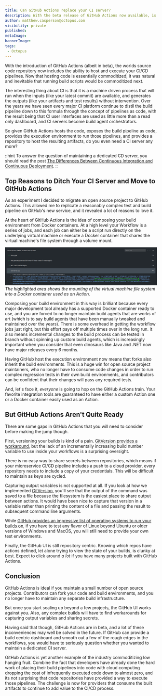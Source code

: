 ```yaml
---
title: Can GitHub Actions replace your CI server?
description: With the beta release of GitHub Actions now available, is it time to retire your in house CI server?
author: matthew.casperson@octopus.com
visibility: private
published:
metaImage:
bannerImage:
tags:
 - Octopus
---
```


With the introduction of GitHub Actions (albeit in beta), the worlds source code repository now includes the ability to host and execute your CI/CD pipelines. Now that hosting code is essentially commoditized, it was natural and inevitable that running build scripts would be commoditized next.

The interesting thing about CI is that it is a machine driven process that will run when the inputs (like your latest commit) are available, and generates the outputs (like your artifacts and test results) without intervention. Over the years we have seen every major CI platform continue to distil the build pipeline down to this formula through the concept of pipelines as code, with the result being that CI user interfaces are used as little more than a read only dashboard, and CI servers become build agent orchestrators.

So given GitHub Actions hosts the code, exposes the build pipeline as code, provides the execution environment to run those pipelines, and provides a repository to host the resulting artifacts, do you even need a CI server any more?

::hint
To answer the question of maintaining a dedicated CD server, you should read the post [The Differences Between Continuous Integration and Continuous Deployment](/blog/2019-08/difference-between-ci-and-cd/index.md).
::

## Top Reasons to Ditch Your CI Server and Move to GitHub Actions

As an experiment I decided to migrate an open source project to GitHub Actions. This allowed me to replicate a reasonably complex test and build pipeline on GitHub's new service, and it revealed a lot of reasons to love it.

At the heart of GitHub Actions is the idea of composing your build environment from Docker containers. At a high level your Workflow is a series of jobs, and each job can either be a script run directly on the underlying virtual machine or execute a Docker container that shares the virtual machine's file system through a volume mount.

![](volume-mounting.png "width=500")
*The highlighted area shows the mounting of the virtual machine file system into a Docker container used as an Action.*

Composing your build environment in this way is brilliant because every major development tool already has a supported Docker container ready to use, and you are forced to no longer maintain build agents that are works of art (which is to say build agents that have been manually tweaked and maintained over the years). There is some overhead in getting the workflow jobs just right, but this effort pays off multiple times over in the long run. It also means incremental changes to the build process can be tested in branch without spinning up custom build agents, which is increasingly important when you consider that even dinosaurs like Java and .NET now have major releases every 6 months.

Having GitHub host the execution environment now means that forks also inherit the build environments. This is a huge win for open source project maintainers, who no longer have to consume code changes in order to run complex regression tests in their own build environments, and contributors can be confident that their changes will pass any required tests.

And, let's face it, *everyone* is going to hop on the GitHub Actions train. Your favorite integration tools are guaranteed to have either a custom Action one or a Docker container easily used as an Action.

## But GitHub Actions Aren't Quite Ready

There are some gaps in GitHub Actions that you will need to consider before making the jump though.

First, versioning your builds is kind of a pain. [GitVersion provides a workaround](/blog/2019-08/versioning-with-github-actions/index.md), but the lack of an incrementally increasing build number variable to use inside your workflows is a surprising oversight.

There is no easy way to share secrets between repositories, which means if your microservice CI/CD pipeline includes a push to a cloud provider, every repository needs to include a copy of your credentials. This will be difficult to maintain as keys are cycled.

Capturing output variables is not supported at all. If you look at how we implemented [GitVersion](/blog/2019-08/versioning-with-github-actions/index.md), you'll see that the output of the command was saved to a file because the filesystem is the easiest place to share output between actions. It would have been nice to capture that version in a variable rather than printing the content of a file and passing the result to subsequent command line arguments.

While [GitHub provides an impressive list of operating systems to run your builds on](https://help.github.com/en/articles/virtual-environments-for-github-actions), if you have to test any flavor of Linux beyond Ubuntu or older versions of Windows and MacOS, you will still need to provide your own test environments.

Finally, the GitHub UI is still repository centric. Knowing which repos have actions defined, let alone trying to view the state of your builds, is clunky at best. Expect to click around *a lot* if you have many projects built with GitHub Actions.

## Conclusion

GitHub Actions is ideal if you maintain a small number of open source projects. Contributors can fork your code and build environments, and you no longer have to maintain any separate build infrastructure.

But once you start scaling up beyond a few projects, the GitHub UI works against you. Also, any complex builds will have to find workarounds for capturing output variables and sharing secrets.

Having said that though, GitHub Actions are in beta, and a lot of these inconveniences may well be solved in the future. If GitHub can provide a build centric dashboard and smooth out a few of the rough edges in the workflows, you would have to seriously question whether you wanted to maintain a dedicated CI server.

GitHub Actions is yet another example of the industry commoditizing low hanging fruit. Combine the fact that developers have already done the hard work of placing their build pipelines into code with cloud computing dropping the cost of infrequently executed code down to almost zero, and its not surprising that code repositories have provided a way to execute those pipelines. The challenge is now for providers that consume the built artifacts to continue to add value to the CI/CD process.
